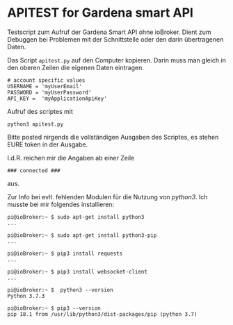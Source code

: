 # APITEST for Gardena smart API

Testscript zum Aufruf der Gardena Smart API ohne ioBroker. 
Dient zum Debuggen bei Problemen mit der Schnittstelle oder 
den darin übertragenen Daten.

Das Script `apitest.py` auf den Computer kopieren.
Darin muss man gleich in den oberen Zeilen die eigenen Daten eintragen. 

```
# account specific values
USERNAME = 'myUserEmail'
PASSWORD = 'myUserPassword'
API_KEY =  'myApplicationApiKey'

```

Aufruf des scriptes mit
```
python3 apitest.py
```

Bitte posted nirgends die vollständigen Ausgaben des Scriptes, es stehen EURE token in der Ausgabe. 

I.d.R. reichen mir die Angaben ab einer Zeile 

```
### connected ###
```

aus. 

Zur Info bei evlt. fehlenden Modulen für die Nutzung von *python3*. Ich musste bei mir folgendes installieren:
```
pi@ioBroker:~ $ sudo apt-get install python3
...

pi@ioBroker:~ $ sudo apt-get install python3-pip
...

pi@ioBroker:~ $ pip3 install requests
...

pi@ioBroker:~ $ pip3 install websocket-client
...

pi@ioBroker:~ $  python3 --version
Python 3.7.3

pi@ioBroker:~ $ pip3 --version
pip 18.1 from /usr/lib/python3/dist-packages/pip (python 3.7)
```


<!--- SVN: $Rev: 2124 $ $Date: 2020-05-23 16:11:22 +0200 (Sa, 23 Mai 2020) $ --->
